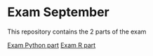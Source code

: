 # Exam September
This repository contains the 2 parts of the exam

[Exam Python part](https://github.com/MirteHanssen/Assignments/blob/master/assignment2%20(1).ipynb)
[Exam R part]() 
